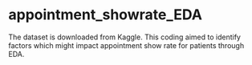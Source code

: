 # appointment_showrate_EDA
The dataset is downloaded from Kaggle.
This coding aimed to identify factors which might impact appointment show rate for patients through EDA.
